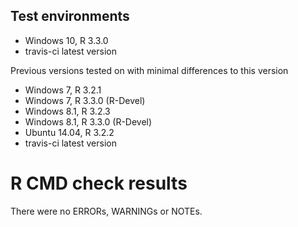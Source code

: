 ## Test environments
- Windows 10, R 3.3.0
- travis-ci latest version

Previous versions tested on with minimal differences to this version
- Windows 7, R 3.2.1
- Windows 7, R 3.3.0 (R-Devel)
- Windows 8.1, R 3.2.3
- Windows 8.1, R 3.3.0 (R-Devel)
- Ubuntu 14.04, R 3.2.2
- travis-ci latest version

# R CMD check results
There were no ERRORs, WARNINGs or NOTEs.

